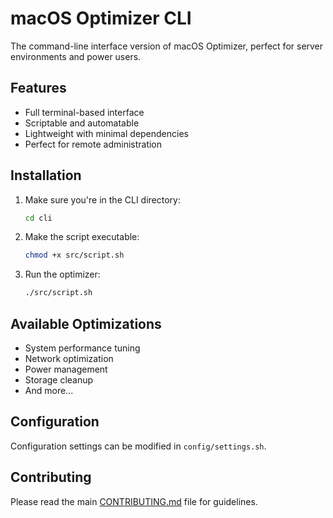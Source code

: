 # macOS Optimizer CLI

The command-line interface version of macOS Optimizer, perfect for server environments and power users.

## Features

- Full terminal-based interface
- Scriptable and automatable
- Lightweight with minimal dependencies
- Perfect for remote administration

## Installation

1. Make sure you're in the CLI directory:
   ```bash
   cd cli
   ```

2. Make the script executable:
   ```bash
   chmod +x src/script.sh
   ```

3. Run the optimizer:
   ```bash
   ./src/script.sh
   ```

## Available Optimizations

- System performance tuning
- Network optimization
- Power management
- Storage cleanup
- And more...

## Configuration

Configuration settings can be modified in `config/settings.sh`.

## Contributing

Please read the main [CONTRIBUTING.md](../CONTRIBUTING.md) file for guidelines. 